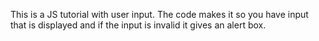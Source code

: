 This is a JS tutorial with user input. 
The code makes it so you have input that is displayed and if the input is invalid it gives an alert box.

